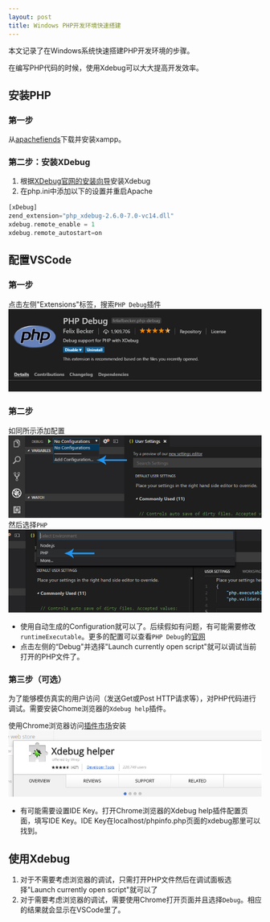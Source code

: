 ```yaml
---
layout: post
title: Windows PHP开发环境快速搭建
---
```


本文记录了在Windows系统快速搭建PHP开发环境的步骤。

在编写PHP代码的时候，使用Xdebug可以大大提高开发效率。

## 安装PHP
### 第一步
从[apachefiends](https://www.apachefriends.org/index.html)下载并安装xampp。

### 第二步：安装XDebug
1. 根据[XDebug官网的安装向导](https://xdebug.org/wizard.php)安装Xdebug
2. 在php.ini中添加以下的设置并重启Apache
```PHP
[xDebug]
zend_extension="php_xdebug-2.6.0-7.0-vc14.dll"
xdebug.remote_enable = 1
xdebug.remote_autostart=on
```

## 配置VSCode
### 第一步
点击左侧"Extensions"标签，搜索`PHP Debug`插件
![alt text](../images/20190207_xdebug/php-debug-by-felix-becker.jpg "PHP Debug插件")

### 第二步
如同所示添加配置
![alt text](../images/20190207_xdebug/setup-php-debug-step-1.jpg "添加配置 1")
然后选择`PHP`
![alt text](../images/20190207_xdebug/setup-php-debug-step-2.jpg "添加配置 2")

* 使用自动生成的Configuration就可以了。后续假如有问题，有可能需要修改`runtimeExecutable`。更多的配置可以查看`PHP Debug`的[官网](https://marketplace.visualstudio.com/items?itemName=felixfbecker.php-debug)
* 点击左侧的“Debug"并选择"Launch currently open script"就可以调试当前打开的PHP文件了。

### 第三步（可选）
为了能够模仿真实的用户访问（发送Get或Post HTTP请求等），对PHP代码进行调试。需要安装Chome浏览器的`Xdebug help`插件。

使用Chrome浏览器访问[插件市场](https://chrome.google.com/webstore/category/extensions)安装
![alt text](../images/20190207_xdebug/xdebug-helper.jpg "Xdebug help")

* 有可能需要设置IDE Key。打开Chrome浏览器的Xdebug help插件配置页面，填写IDE Key。IDE Key在localhost/phpinfo.php页面的xdebug那里可以找到。

## 使用Xdebug
1. 对于不需要考虑浏览器的调试，只需打开PHP文件然后在调试面板选择"Launch currently open script"就可以了
2. 对于需要考虑浏览器的调试，需要使用Chrome打开页面并且选择`Debug`。相应的结果就会显示在VSCode里了。